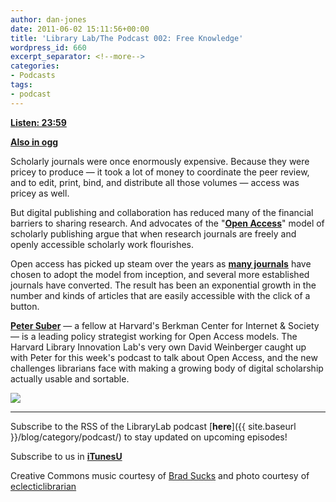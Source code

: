 ```yaml
---
author: dan-jones
date: 2011-06-02 15:11:56+00:00
title: 'Library Lab/The Podcast 002: Free Knowledge'
wordpress_id: 660
excerpt_separator: <!--more-->
categories:
- Podcasts
tags:
- podcast
---
```


[**Listen: 23:59**](https://lil-blog-media.s3.amazonaws.com/podcast/2011-05-28_suber.mp3)

[**Also in ogg**](https://lil-blog-media.s3.amazonaws.com/podcast/2011-05-28_suber.ogg)

Scholarly journals were once enormously expensive. Because they were pricey to produce — it took a lot of money to coordinate the peer review, and to edit, print, bind, and distribute all those volumes — access was pricey as well.

But digital publishing and collaboration has reduced many of the financial barriers to sharing research. And advocates of the "[**Open Access**](http://www.earlham.edu/~peters/fos/overview.htm)" model of scholarly publishing argue that when research journals are freely and openly accessible scholarly work flourishes.

<!--more-->

Open access has picked up steam over the years as [**many journals**](http://www.doaj.org/) have chosen to adopt the model from inception, and several more established journals have converted. The result has been an exponential growth in the number and kinds of articles that are easily accessible with the click of a button.

[**Peter Suber**](http://www.earlham.edu/~peters/hometoc.htm) — a fellow at Harvard's Berkman Center for Internet & Society — is a leading policy strategist working for Open Access models. The Harvard Library Innovation Lab's very own David Weinberger caught up with Peter for this week's podcast to talk about Open Access, and the new challenges librarians face with making a growing body of digital scholarship actually usable and sortable.

![](http://farm1.static.flickr.com/7/9450783_7ceb63cd91.jpg)

___

Subscribe to the RSS of the LibraryLab podcast [**here**]({{ site.baseurl }}/blog/category/podcast/) to stay updated on upcoming episodes!

Subscribe to us in [**iTunesU**](http://itunes.apple.com/WebObjects/MZStore.woa/wa/viewPodcast?id=457060447)

Creative Commons music courtesy of [Brad Sucks](http://www.bradsucks.net/albums/guess-whos-a-mess/) and photo courtesy of [eclecticlibrarian](http://www.flickr.com/photos/eclecticlibrarian/9450783/)
